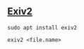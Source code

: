 ## [Exiv2](https://www.kali.org/tools/exiv2/)


 ```
sudo apt install exiv2
 ```
```
exiv2 <file.name>
```
